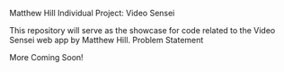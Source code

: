 Matthew Hill Individual Project: Video Sensei

This repository will serve as the showcase for code related to the Video Sensei web app by Matthew Hill.
Problem Statement

More Coming Soon!